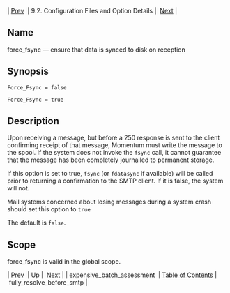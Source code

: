 | [Prev](conf.ref.expensive_batch_assessment)  | 9.2. Configuration Files and Option Details |  [Next](conf.ref.fully_resolve_before_smtp.php) |

<a name="conf.ref.force_fsync"></a>
## Name

force_fsync — ensure that data is synced to disk on reception

## Synopsis

`Force_Fsync = false`

`Force_Fsync = true`

<a name="idp9614864"></a>
## Description

Upon receiving a message, but before a 250 response is sent to the client confirming receipt of that message, Momentum must write the message to the spool. If the system does not invoke the `fsync` call, it cannot guarantee that the message has been completely journalled to permanent storage.

If this option is set to true, `fsync` (or `fdatasync` if available) will be called prior to returning a confirmation to the SMTP client. If it is false, the system will not.

Mail systems concerned about losing messages during a system crash should set this option to `true`

The default is `false`.

<a name="idp9620448"></a>
## Scope

force_fsync is valid in the global scope.

| [Prev](conf.ref.expensive_batch_assessment)  | [Up](conf.ref.files.php) |  [Next](conf.ref.fully_resolve_before_smtp.php) |
| expensive_batch_assessment  | [Table of Contents](index) |  fully_resolve_before_smtp |
